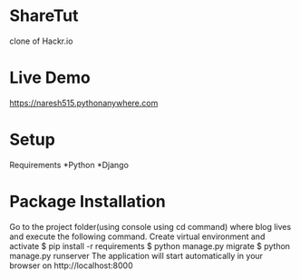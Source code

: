 # ShareTut
clone of Hackr.io 
# Live Demo
https://naresh515.pythonanywhere.com
# Setup
Requirements
*Python
*Django
# Package Installation
Go to the project folder(using console using cd command) where blog lives and execute the following command.
Create virtual environment and activate
$ pip install -r requirements
$ python manage.py migrate
$ python manage.py runserver
The application will start automatically in your browser on http://localhost:8000
